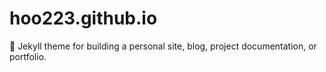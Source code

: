 # hoo223.github.io
:triangular_ruler: Jekyll theme for building a personal site, blog, project documentation, or portfolio.
